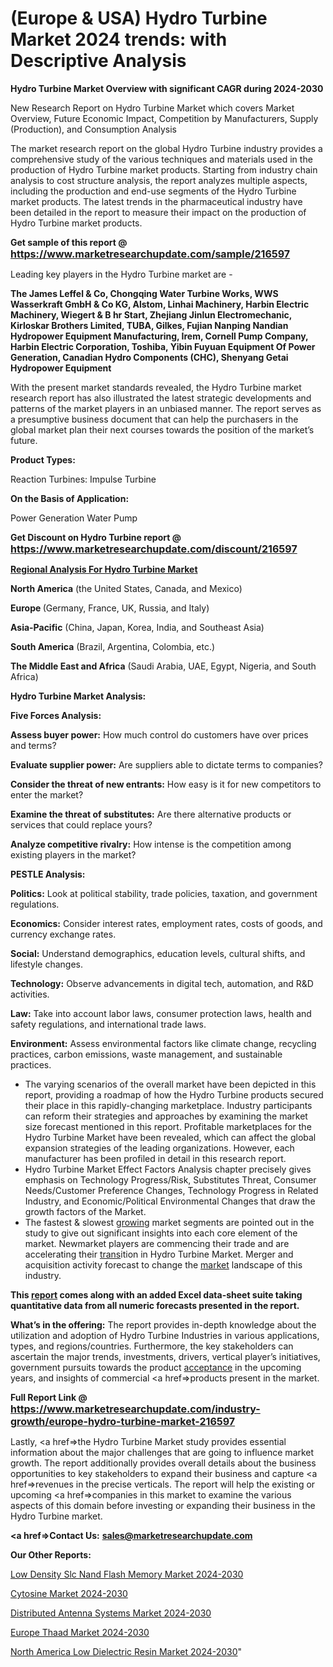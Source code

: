 # (Europe & USA) Hydro Turbine Market 2024 trends: with Descriptive Analysis

<strong>Hydro Turbine Market Overview with significant CAGR during 2024-2030</strong>

New Research Report on Hydro Turbine Market which covers Market Overview, Future Economic Impact, Competition by Manufacturers, Supply (Production), and Consumption Analysis

The market research report on the global Hydro Turbine industry provides a comprehensive study of the various techniques and materials used in the production of Hydro Turbine market products. Starting from industry chain analysis to cost structure analysis, the report analyzes multiple aspects, including the production and end-use segments of the Hydro Turbine market products. The latest trends in the pharmaceutical industry have been detailed in the report to measure their impact on the production of Hydro Turbine market products.

<strong>Get sample of this report @ <a href=https://www.marketresearchupdate.com/sample/216597><font size=3 color=#0000ff>https://www.marketresearchupdate.com/sample/216597</font></a></strong>

Leading key players in the Hydro Turbine market are -

<strong>The James Leffel & Co, Chongqing Water Turbine Works, WWS Wasserkraft GmbH & Co KG, Alstom, Linhai Machinery, Harbin Electric Machinery, Wiegert & B hr Start, Zhejiang Jinlun Electromechanic, Kirloskar Brothers Limited, TUBA, Gilkes, Fujian Nanping Nandian Hydropower Equipment Manufacturing, Irem, Cornell Pump Company, Harbin Electric Corporation, Toshiba, Yibin Fuyuan Equipment Of Power Generation, Canadian Hydro Components (CHC), Shenyang Getai Hydropower Equipment</strong>

With the present market standards revealed, the Hydro Turbine market research report has also illustrated the latest strategic developments and patterns of the market players in an unbiased manner. The report serves as a presumptive business document that can help the purchasers in the global market plan their next courses towards the position of the market’s future.

<strong>Product Types:</strong>

Reaction Turbines:
Impulse Turbine

<strong>On the Basis of Application:</strong>

Power Generation
Water Pump

<strong>Get Discount on Hydro Turbine report @ <a href=https://www.marketresearchupdate.com/discount/216597><font size=3 color=#0000ff>https://www.marketresearchupdate.com/discount/216597</font></a></strong>

<strong><u><b>Regional Analysis For Hydro Turbine Market</b></u></strong>

<strong><b>North America</b></strong> (the United States, Canada, and Mexico)

<strong><b>Europe </b></strong>(Germany, France, UK, Russia, and Italy)

<strong><b>Asia-Pacific</b></strong> (China, Japan, Korea, India, and Southeast Asia)

<strong><b>South America</b></strong> (Brazil, Argentina, Colombia, etc.)

<strong><b>The Middle East and Africa</b></strong> (Saudi Arabia, UAE, Egypt, Nigeria, and South Africa)

<strong>Hydro Turbine Market Analysis:</strong>

<strong>Five Forces Analysis:</strong>

<strong>Assess buyer power:</strong> How much control do customers have over prices and terms?

<strong>Evaluate supplier power:</strong> Are suppliers able to dictate terms to companies?

<strong>Consider the threat of new entrants:</strong> How easy is it for new competitors to enter the market?

<strong>Examine the threat of substitutes:</strong> Are there alternative products or services that could replace yours?

<strong>Analyze competitive rivalry:</strong> How intense is the competition among existing players in the market?

<strong>PESTLE Analysis:</strong>

<strong>Politics:</strong> Look at political stability, trade policies, taxation, and government regulations.

<strong>Economics:</strong> Consider interest rates, employment rates, costs of goods, and currency exchange rates.

<strong>Social:</strong> Understand demographics, education levels, cultural shifts, and lifestyle changes.

<strong>Technology:</strong> Observe advancements in digital tech, automation, and R&D activities.

<strong>Law:</strong> Take into account labor laws, consumer protection laws, health and safety regulations, and international trade laws.

<strong>Environment:</strong> Assess environmental factors like climate change, recycling practices, carbon emissions, waste management, and sustainable practices.

<ul>
  <li>The varying scenarios of the overall market have been depicted in this report, providing a roadmap of how the Hydro Turbine products secured their place in this rapidly-changing marketplace. Industry participants can reform their strategies and approaches by examining the market size forecast mentioned in this report. Profitable marketplaces for the Hydro Turbine Market have been revealed, which can affect the global expansion strategies of the leading organizations. However, each manufacturer has been profiled in detail in this research report.</li>
  <li>Hydro Turbine Market Effect Factors Analysis chapter precisely gives emphasis on Technology Progress/Risk, Substitutes Threat, Consumer Needs/Customer Preference Changes, Technology Progress in Related Industry, and Economic/Political Environmental Changes that draw the growth factors of the Market.</li>
  <li>The fastest &amp; slowest <a href=ASDF991299>growing</a> market segments are pointed out in the study to give out significant insights into each core element of the market. Newmarket players are commencing their trade and are accelerating their <a href=>trans</a>ition in Hydro Turbine Market. Merger and acquisition activity forecast to change the <a href=>market</a> landscape of this industry.</li>
</ul>
<strong>This <a href=>report</a> comes along with an added Excel data-sheet suite taking quantitative data from all numeric forecasts presented in the report.</strong>

<strong>What’s in the offering:</strong> The report provides in-depth knowledge about the utilization and adoption of Hydro Turbine Industries in various applications, types, and regions/countries. Furthermore, the key stakeholders can ascertain the major trends, investments, drivers, vertical player’s initiatives, government pursuits towards the product <a href=ASDF881288>acceptance</a> in the upcoming years, and insights of commercial <a href=>products</a> present in the market.

<strong>Full Report Link @ <a href=https://www.marketresearchupdate.com/industry-growth/europe-hydro-turbine-market-216597><font size=3 color=#0000ff>https://www.marketresearchupdate.com/industry-growth/europe-hydro-turbine-market-216597</font></a></strong>

Lastly, <a href=>the</a> Hydro Turbine Market study provides essential information about the major challenges that are going to influence market growth. The report additionally provides overall details about the business opportunities to key stakeholders to expand their business and capture <a href=>revenues</a> in the precise verticals. The report will help the existing or upcoming <a href=>companies</a> in this market to examine the various aspects of this domain before investing or expanding their business in the Hydro Turbine market.

<strong><a href=><strong>Contact Us:</strong></a></strong>
<strong>sales@marketresearchupdate.com</strong>

<strong>Our Other Reports:</strong>

<a href=https://www.linkedin.com/pulse/low-density-slc-nand-flash-memory-market-latest>Low Density Slc Nand Flash Memory Market 2024-2030</a>

<a href=https://www.linkedin.com/pulse/cytosine-market-2023-analysis-growth-drivers>Cytosine Market 2024-2030</a>

<a href=https://www.linkedin.com/pulse/distributed-antenna-systems-market-research>Distributed Antenna Systems Market 2024-2030</a>

<a href=https://www.linkedin.com/pulse/europe-thaad-market-2023-brief-regionwise-review-8y7hf/>Europe Thaad Market 2024-2030</a>

<a href=https://www.linkedin.com/pulse/north-america-low-dielectric-resin-market-2023-2029-y8uzc/>North America Low Dielectric Resin Market 2024-2030</a>"
